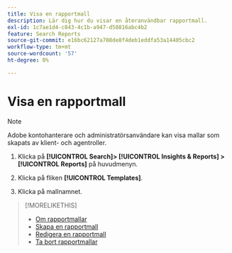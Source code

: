 ```yaml
---
title: Visa en rapportmall
description: Lär dig hur du visar en återanvändbar rapportmall.
exl-id: 1c7ae1d4-c843-4c1b-a947-d58816abc4b2
feature: Search Reports
source-git-commit: e16bc62127a708de8f4deb1eddfa53a14405cbc2
workflow-type: tm+mt
source-wordcount: '57'
ht-degree: 0%

---
```


# Visa en rapportmall

>[!NOTE]
>
>Adobe kontohanterare och administratörsanvändare kan visa mallar som skapats av klient- och agentroller.

1. Klicka på **[!UICONTROL Search]> [!UICONTROL Insights & Reports] >[!UICONTROL Reports]** på huvudmenyn.

1. Klicka på fliken **[!UICONTROL Templates]**.

1. Klicka på mallnamnet.

>[!MORELIKETHIS]
>
>* [Om rapportmallar](template-about.md)
>* [Skapa en rapportmall](template-create.md)
>* [Redigera en rapportmall](template-edit.md)
>* [Ta bort rapportmallar](template-delete.md)
